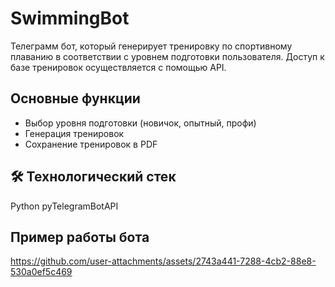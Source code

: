 # SwimmingBot
Телеграмм бот, который генерирует тренировку по спортивному плаванию в соответствии с уровнем подготовки пользователя. Доступ к базе тренировок осуществляется с помощью API.

## Основные функции
- Выбор уровня подготовки (новичок, опытный, профи)
- Генерация тренировок
- Сохранение тренировок в PDF

## 🛠 Технологический стек
Python
pyTelegramBotAPI

## Пример работы бота
https://github.com/user-attachments/assets/2743a441-7288-4cb2-88e8-530a0ef5c469

